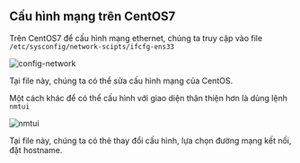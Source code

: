 ## Cấu hình mạng trên CentOS7

Trên CentOS7 để cấu hình mạng ethernet, chúng ta truy cập vào file `/etc/sysconfig/network-scipts/ifcfg-ens33`

![config-network](image_Linux/config-net.png)

Tại file này, chúng ta có thể sửa cấu hình mạng của CentOS.

Một cách khác để có thể cấu hình với giao diện thân thiện hơn là dùng lệnh `nmtui`

![nmtui](image_Linux/nmtui.png)

Tại file này, chúng ta có thẻ thay đổi cấu hình, lựa chọn đường mạng kết nối, đặt hostname.